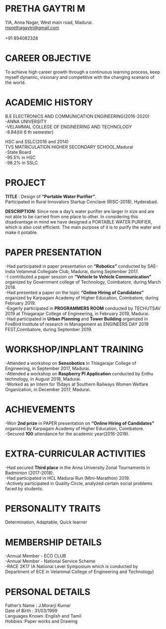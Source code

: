 
# PRETHA GAYTRI M
11A, Anna Nagar, West main road, Madurai.<br>
mprethagaytri@gmail.com<br> 	
+91 894082328

# CAREER OBJECTIVE
To achieve high career growth through a continuous learning process, keep myself dynamic, visionary and competitive with the changing scenario of the world.

# ACADEMIC HISTORY
B.E ELECTRONICS AND COMMUNICATION ENGINEERING(2016-2020)<br>
-ANNA UNIVERSITY<br>
-VELAMMAL COLLEGE OF ENGINEERING AND TECHNOLOGY<br>
-8.84(till 6 th semester)<br>

HSC and SSLC(2016 and 2014)<br>
TVS MATRICULATION HIGHER SECONDARY SCHOOL,Madurai<br>
-State Board<br>
-95.5% in HSC<br>
-98.2% in SSLC<br>

# PROJECT
**TITLE** : Design of **“Portable Water Purifier”**.<br> Participated in Rural Innovators Startup Conclave (RISC-2018), Hyderabad.

**DESCRIPTION**: Since now a day’s water purifier are larger in size and are not able to be carried from one place to other. In considering this disadvantage in mind we have designed a PORTABLE WATER PURIFIER, which is also cost efficient. The main purpose of it is to purify the water and make it potable.

# PAPER PRESENTATION
-Had participated in paper presentation on **“Robotics”** conducted by SAE-India Velammal Collegiate Club, Madurai, during September 2017.<br>
-I contributed a paper session on **“Vehicle to Vehicle Communication”** organized by Government college of Technology, Coimbatore, during March 2018.<br>
-Had presented a paper on the topic **“Online Hiring of Candidates”** organized by Karpagam Academy of Higher Education, Coimbatore, during February 2019.<br>
-Eagerly participated in **PROGRAMMERS ROOM** conducted by TECHUTSAV 2019 at Thiagarajar College of Engineering, in February 2019, Madurai.<br>
-Had participated in **Urban Planning** and **Tower Building** organized in FireBird Institute of research in Management as ENGINEERS DAY 2019 FEST,Coimbatore, during September 2019.

# WORKSHOP/INPLANT TRAINING
-Attended a workshop on **Sensobotics** in Thiagarajar College of Engineering, in September 2017, Madurai.<br>
-Attended a workshop on **Raspberry PI Application** conducted by Enthu technology, in August 2018, Madurai.<br>
-Worked as an Intern for 15days at Southern Railways Women Welfare Organization, in December 2017, Madurai.<br>

# ACHIEVEMENTS
-Won **2nd prize** in PAPER presentation on **“Online Hiring of Candidates”** organized by Karpagam Academy of Higher Education, Coimbatore.<br>
-Secured **100** attendance for the academic year(2016-2019).

# EXTRA-CURRICULAR ACTIVITIES
-Had secured **Third place** in the Anna University Zonal Tournaments in Badminton (2017-2018).<br>
-Had participated in HCL Madurai Run (Mini-Marathon) 2019.<br>
-Actively participated in Quality Circle, analyzed certain social problems faced by students.<br>

# PERSONALITY TRAITS
Determination, Adaptable, Quick learner

# MEMBERSHIP DETAILS
-Annual Member   - ECO CLUB<br>
-Annual Member   - National Service Scheme<br>
-RACE 2K17 (A National Level Symposium which is conducted by Department of ECE in Velammal College of Engineering and Technology)

# PERSONAL DETAILS
Father’s Name			: J.Morarji Kumar<br>
Date of Birth			: 31/03/1999<br>
Languages Known		:English and Tamil<br>
Hobbies			      :Paper works and Drawing<br>
